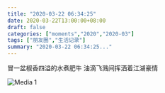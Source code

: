 ```yaml
---
title: "2020-03-22 06:34:25"
date: 2020-03-22T13:00:00+08:00
draft: false
categories: ["moments","2020","2020-03"]
tags: ["朋友圈","生活记录"]
summary: "2020-03-22 06:34:25..."
---
```


冒一盆椒香四溢的水煮肥牛
油滴飞溅间挥洒着江湖豪情

![Media 1](/Moments/photos/2020-03-22/202003220634250.jpg)

